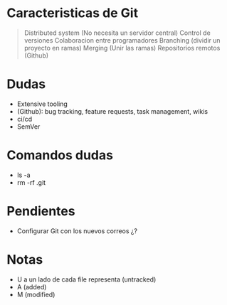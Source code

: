 # Caracteristicas de Git

> Distributed system (No necesita un servidor central)
> Control de versiones
> Colaboracion entre programadores
> Branching (dividir un proyecto en ramas)
> Merging (Unir las ramas)
> Repositorios remotos (Github)

# Dudas

- Extensive tooling
- (Github): bug tracking, feature requests, task management, wikis
- ci/cd
- SemVer

# Comandos dudas 
- ls -a
- rm -rf .git

# Pendientes

- Configurar Git con los nuevos correos ¿?

# Notas

- U a un lado de cada file representa (untracked)
- A (added)
- M (modified)

